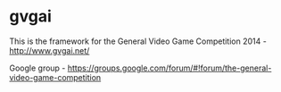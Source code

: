 gvgai
=====

This is the framework for the General Video Game Competition 2014 - http://www.gvgai.net/

Google group - https://groups.google.com/forum/#!forum/the-general-video-game-competition
